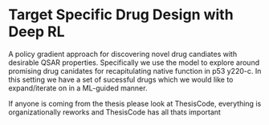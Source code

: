# Target Specific Drug Design with Deep RL
A policy gradient approach for discovering novel drug candiates with desirable QSAR properties. Specifically we use the model to explore around promising drug canidates for recapitulating native function in p53 y220-c. In this setting we have a set of sucessful drugs which we would like to expand/iterate on in a ML-guided manner.

If anyone is coming from the thesis please look at ThesisCode, everything is organizationally reworks and ThesisCode has all thats important
   

